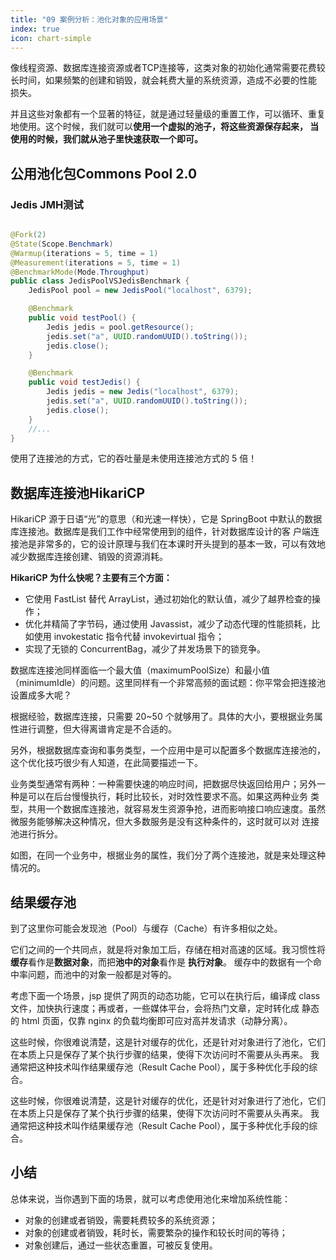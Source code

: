 ```yaml
---
title: "09 案例分析：池化对象的应用场景"
index: true
icon: chart-simple
---
```


像线程资源、数据库连接资源或者TCP连接等，这类对象的初始化通常需要花费较长时间，如果频繁的创建和销毁，就会耗费大量的系统资源，造成不必要的性能
损失。

并且这些对象都有一个显著的特征，就是通过轻量级的重置工作，可以循环、重复地使用。这个时候，我们就可以**使用一个虚拟的池子，将这些资源保存起来，
当使用的时候，我们就从池子里快速获取一个即可。**

## 公用池化包Commons Pool 2.0

### Jedis JMH测试

```java

@Fork(2)
@State(Scope.Benchmark)
@Warmup(iterations = 5, time = 1)
@Measurement(iterations = 5, time = 1)
@BenchmarkMode(Mode.Throughput)
public class JedisPoolVSJedisBenchmark {
    JedisPool pool = new JedisPool("localhost", 6379);

    @Benchmark
    public void testPool() {
        Jedis jedis = pool.getResource();
        jedis.set("a", UUID.randomUUID().toString());
        jedis.close();
    }

    @Benchmark
    public void testJedis() {
        Jedis jedis = new Jedis("localhost", 6379);
        jedis.set("a", UUID.randomUUID().toString());
        jedis.close();
    }
    //...
}
```

使用了连接池的方式，它的吞吐量是未使用连接池方式的 5 倍！

## 数据库连接池HikariCP

HikariCP 源于日语“光”的意思（和光速一样快），它是 SpringBoot 中默认的数据库连接池。数据库是我们工作中经常使用到的组件，针对数据库设计的客
户端连接池是非常多的，它的设计原理与我们在本课时开头提到的基本一致，可以有效地减少数据库连接创建、销毁的资源消耗。

**HikariCP 为什么快呢？主要有三个方面：**

- 它使用 FastList 替代 ArrayList，通过初始化的默认值，减少了越界检查的操作；
- 优化并精简了字节码，通过使用 Javassist，减少了动态代理的性能损耗，比如使用 invokestatic 指令代替 invokevirtual 指令；
- 实现了无锁的 ConcurrentBag，减少了并发场景下的锁竞争。

数据库连接池同样面临一个最大值（maximumPoolSize）和最小值（minimumIdle）的问题。这里同样有一个非常高频的面试题：你平常会把连接池设置成多大呢？

根据经验，数据库连接，只需要 20~50 个就够用了。具体的大小，要根据业务属性进行调整，但大得离谱肯定是不合适的。

另外，根据数据库查询和事务类型，一个应用中是可以配置多个数据库连接池的，这个优化技巧很少有人知道，在此简要描述一下。

业务类型通常有两种：一种需要快速的响应时间，把数据尽快返回给用户；另外一种是可以在后台慢慢执行，耗时比较长，对时效性要求不高。如果这两种业务
类型，共用一个数据库连接池，就容易发生资源争抢，进而影响接口响应速度。虽然微服务能够解决这种情况，但大多数服务是没有这种条件的，这时就可以对
连接池进行拆分。

如图，在同一个业务中，根据业务的属性，我们分了两个连接池，就是来处理这种情况的。

## 结果缓存池

到了这里你可能会发现池（Pool）与缓存（Cache）有许多相似之处。

它们之间的一个共同点，就是将对象加工后，存储在相对高速的区域。我习惯性将**缓存**看作是**数据对象**，而把**池中的对象**看作是
**执行对象**。
缓存中的数据有一个命中率问题，而池中的对象一般都是对等的。

考虑下面一个场景，jsp 提供了网页的动态功能，它可以在执行后，编译成 class 文件，加快执行速度；再或者，一些媒体平台，会将热门文章，定时转化成
静态的 html 页面，仅靠 nginx 的负载均衡即可应对高并发请求（动静分离）。

这些时候，你很难说清楚，这是针对缓存的优化，还是针对对象进行了池化，它们在本质上只是保存了某个执行步骤的结果，使得下次访问时不需要从头再来。
我通常把这种技术叫作结果缓存池（Result Cache Pool），属于多种优化手段的综合。

这些时候，你很难说清楚，这是针对缓存的优化，还是针对对象进行了池化，它们在本质上只是保存了某个执行步骤的结果，使得下次访问时不需要从头再来。
我通常把这种技术叫作结果缓存池（Result Cache Pool），属于多种优化手段的综合。

## 小结

总体来说，当你遇到下面的场景，就可以考虑使用池化来增加系统性能：

- 对象的创建或者销毁，需要耗费较多的系统资源；
- 对象的创建或者销毁，耗时长，需要繁杂的操作和较长时间的等待；
- 对象创建后，通过一些状态重置，可被反复使用。